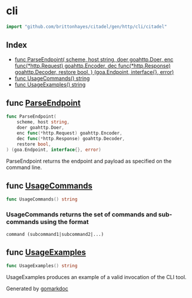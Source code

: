 <!-- Code generated by gomarkdoc. DO NOT EDIT -->

# cli

```go
import "github.com/brittonhayes/citadel/gen/http/cli/citadel"
```

## Index

- [func ParseEndpoint(
    scheme, host string,
    doer goahttp.Doer,
    enc func(*http.Request) goahttp.Encoder,
    dec func(*http.Response) goahttp.Decoder,
    restore bool,
) (goa.Endpoint, interface{}, error)](<#func-parseendpoint>)
- [func UsageCommands() string](<#func-usagecommands>)
- [func UsageExamples() string](<#func-usageexamples>)


## func [ParseEndpoint](<https://github.com/brittonhayes/citadel/blob/main/gen/http/cli/citadel/cli.go#L41-L47>)

```go
func ParseEndpoint(
    scheme, host string,
    doer goahttp.Doer,
    enc func(*http.Request) goahttp.Encoder,
    dec func(*http.Response) goahttp.Decoder,
    restore bool,
) (goa.Endpoint, interface{}, error)
```

ParseEndpoint returns the endpoint and payload as specified on the command line\.

## func [UsageCommands](<https://github.com/brittonhayes/citadel/blob/main/gen/http/cli/citadel/cli.go#L26>)

```go
func UsageCommands() string
```

### UsageCommands returns the set of commands and sub\-commands using the format

```
command (subcommand1|subcommand2|...)
```

## func [UsageExamples](<https://github.com/brittonhayes/citadel/blob/main/gen/http/cli/citadel/cli.go#L33>)

```go
func UsageExamples() string
```

UsageExamples produces an example of a valid invocation of the CLI tool\.



Generated by [gomarkdoc](<https://github.com/princjef/gomarkdoc>)
